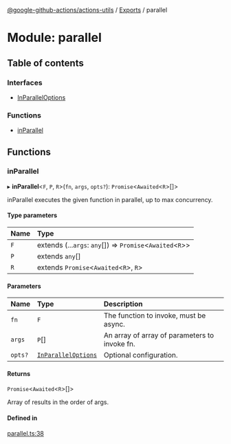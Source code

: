 [@google-github-actions/actions-utils](../README.md) / [Exports](../modules.md) / parallel

# Module: parallel

## Table of contents

### Interfaces

- [InParallelOptions](../interfaces/parallel.InParallelOptions.md)

### Functions

- [inParallel](parallel.md#inparallel)

## Functions

### inParallel

▸ **inParallel**<`F`, `P`, `R`\>(`fn`, `args`, `opts?`): `Promise`<`Awaited`<`R`\>[]\>

inParallel executes the given function in parallel, up to max concurrency.

#### Type parameters

| Name | Type |
| :------ | :------ |
| `F` | extends (...`args`: `any`[]) => `Promise`<`Awaited`<`R`\>\> |
| `P` | extends `any`[] |
| `R` | extends `Promise`<`Awaited`<`R`\>, `R`\> |

#### Parameters

| Name | Type | Description |
| :------ | :------ | :------ |
| `fn` | `F` | The function to invoke, must be async. |
| `args` | `P`[] | An array of array of parameters to invoke fn. |
| `opts?` | [`InParallelOptions`](../interfaces/parallel.InParallelOptions.md) | Optional configuration. |

#### Returns

`Promise`<`Awaited`<`R`\>[]\>

Array of results in the order of args.

#### Defined in

[parallel.ts:38](https://github.com/google-github-actions/actions-utils/blob/main/src/parallel.ts#L38)
